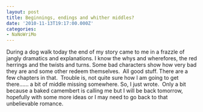 ```yaml
---
layout: post
title: Beginnings, endings and whither middles?
date: '2010-11-13T19:17:00.000Z'
categories:
- NaNoWriMo
---
```


During a dog walk today the end of my story came to me in a frazzle of jangly dramatics and explanations. I know the whys and wherefores, the red herrings and the twists and turns. Some bad characters show how very bad they are and some other redeem themselves.  All good stuff. There are a few chapters in that.  Trouble is, not quite sure how I am going to get there...... a bit of middle missing somewhere. So, I just wrote.  Only a bit because a baked camembert is calling me but I will be back tomorrow, hopefully with some more ideas or I may need to go back to that unbelievable romance.
